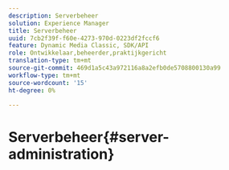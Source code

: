 ```yaml
---
description: Serverbeheer
solution: Experience Manager
title: Serverbeheer
uuid: 7cb2f39f-f60e-4273-970d-0223df2fccf6
feature: Dynamic Media Classic, SDK/API
role: Ontwikkelaar,beheerder,praktijkgericht
translation-type: tm+mt
source-git-commit: 469d1a5c43a972116a8a2efb0de5708800130a99
workflow-type: tm+mt
source-wordcount: '15'
ht-degree: 0%

---
```



# Serverbeheer{#server-administration}

